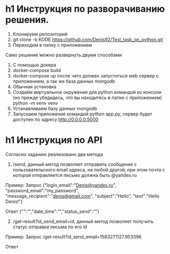 # h1 Инструкция по разворачиванию решения.
1. Клонируем репозиторий
2. git clone -b KODE https://github.com/Denis92/Test_task_on_python.git
3. Переходим в папку с приложением

Само решение можно развернуть двумя способами
1. С помощью докера 
  1. docker-compose build 
  1. docker-compose up
  после чего должен запуститься web сервер с приложением, а так же база данных mongodb
2. Обычная установка
  2. Создаём виртуальное окружение для python командой из консоли (но прежде убедидесь, что вы находитесь в папке с приложением) python -m venv venv 
  2. Устанавливаем базу данных mongodb
  2. Запускаем приложение командой python app.py, сервер будет доступен по адресу http://0.0.0.0:5000
  
# h1 Инструкция по API
Согласно заданию реализовано два метода
1. /send, данный метод позволяет отправить сообщение с пользовательского email адреса, на любой другой, при этом почта с которой отправляется письмо должна быть @yandex.ru

Пример:
Запрос
{"login_email":"Denis@yandex.ru", "password_email":"my_password", "message_recipient":"denis@gmail.com", "subject":"Hello", "text":"Hello Denis!"}

Ответ
{"":"","date_time":"","status_send":""}

2. /get-result?id_send_email=id, данный метод позволяет получить статус отправки письма по его id

Пример:
Запрос
/get-result?id_send_email=1583271127.953396

Ответ
